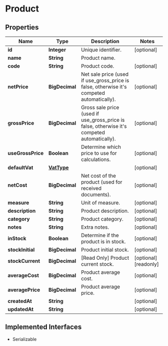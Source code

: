 

# Product


## Properties

Name | Type | Description | Notes
------------ | ------------- | ------------- | -------------
**id** | **Integer** | Unique identifier. |  [optional]
**name** | **String** | Product name. | 
**code** | **String** | Product code. |  [optional]
**netPrice** | **BigDecimal** | Net sale price (used if use_gross_price is false, otherwise it&#39;s competed automatically). |  [optional]
**grossPrice** | **BigDecimal** | Gross sale price (used if use_gross_price is false, otherwise it&#39;s competed automatically). |  [optional]
**useGrossPrice** | **Boolean** | Determine which price to use for calculations. |  [optional]
**defaultVat** | [**VatType**](VatType.md) |  |  [optional]
**netCost** | **BigDecimal** | Net cost of the product (used for received documents). |  [optional]
**measure** | **String** | Unit of measure. |  [optional]
**description** | **String** | Product description. |  [optional]
**category** | **String** | Product category. |  [optional]
**notes** | **String** | Extra notes. |  [optional]
**inStock** | **Boolean** | Determine if the product is in stock. |  [optional]
**stockInitial** | **BigDecimal** | Product initial stock. |  [optional]
**stockCurrent** | **BigDecimal** | [Read Only] Product current stock. |  [optional] [readonly]
**averageCost** | **BigDecimal** | Product average cost. |  [optional]
**averagePrice** | **BigDecimal** | Product average price. |  [optional]
**createdAt** | **String** |  |  [optional]
**updatedAt** | **String** |  |  [optional]


## Implemented Interfaces

* Serializable



